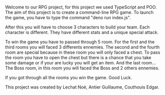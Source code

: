 Welcome to our RPG project, for this project we used TypeScript and POO. The aim of this project is to create a command-line RPG game. To launch the game, you have to type the command "deno run index.js". 

After this you will have to choose 3 characters to build your team. Each character is different. They have different stats and a unique special attack.

To win the game you have to passed through 5 room. For the first and the third rooms you will faced 3 differents ennemies. The second and the fourth room are special because in these room you will only faced a chest. To pass the room you have to open the chest but there is a chance that you take some damage or if your are lucky you will get an item. And the last room... The Boss room, in this room you will faced the Boss and 2 others ennemies.

If you got through all the rooms you win the game. Good Luck.

This project was created by Lechat Noé, Antier Guillaume, Couthouis Edgar.